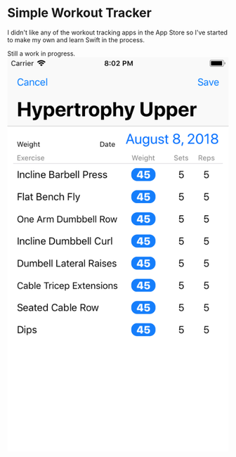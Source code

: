 # Simple Workout Tracker
I didn't like any of the workout tracking apps in the App Store so I've started to make my own and learn Swift in the process.

Still a work in progress.
![pic](/images/screenshot.png)
